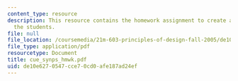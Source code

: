 ```yaml
---
content_type: resource
description: This resource contains the homework assignment to create a synopsis for
  the students.
file: null
file_location: /coursemedia/21m-603-principles-of-design-fall-2005/de10e6270547cce70cd0afe187ad24ef_cue_synps_hmwk.pdf
file_type: application/pdf
resourcetype: Document
title: cue_synps_hmwk.pdf
uid: de10e627-0547-cce7-0cd0-afe187ad24ef
---
```

